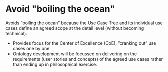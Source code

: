 # Avoid "boiling the ocean"

Avoids ”boiling the ocean” because the Use Case Tree and its individual use cases
define an agreed scope at the detail level (without becoming technical).

- Provides focus for the Center of Excellence (CoE), ”cranking out” use cases one by one
- Ontology development will be focussed on delivering on the requirements (user stories and
  concepts) of the agreed use cases rather than ending up in philosophical exercise.